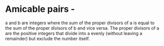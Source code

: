 # Amicable pairs - 
a and b are integers where the sum of the proper divisors of a is equal to the sum of the proper divisors of b and vice versa. The proper divisors of a are the positive integers that divide into a evenly (without leaving a remainder) but exclude the number itself.